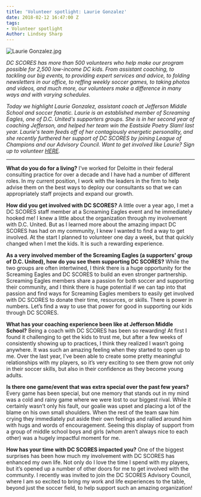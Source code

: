 ```yaml
---
title: 'Volunteer spotlight: Laurie Gonzalez'
date: 2018-02-12 16:47:00 Z
tags:
- Volunteer spotlight
Author: Lindsey Sharp
---
```


![Laurie Gonzalez.jpg](/uploads/Laurie%20Gonzalez.jpg)

*DC SCORES has more than 500 volunteers who help make our program possible for 2,500 low-income DC kids. From assistant coaching, to tackling our big events, to providing expert services and advice, to folding newsletters in our office, to reffing weekly soccer games, to taking photos and videos, and much more, our volunteers make a difference in many ways and with varying schedules.*

*Today we highlight Laurie Gonzalez, assistant coach at Jefferson Middle School and soccer fanatic. Laurie is an established member of Screaming Eagles, one of D.C. United's supporters groups. She is in her second year of coaching Jefferson, and helped her team win the Eastside Poetry Slam! last year. Laurie's team feeds off of her contagiously energetic personality, and she recently furthered her support of DC SCORES by joining League of Champions and our Advisory Council. Want to get involved like Laurie? Sign up to volunteer [HERE](https://www.dcscores.org/volunteer/).*

--------------------

**What do you do for a living?**
I’ve worked for Deloitte in their federal consulting practice for over a decade and I have had a number of different roles. In my current position, I work with the leaders in the firm to help advise them on the best ways to deploy our consultants so that we can appropriately staff projects and expand our growth.

**How did you get involved with DC SCORES?**
A little over a year ago, I met a DC SCORES staff member at a Screaming Eagles event and he immediately hooked me! I knew a little about the organization through my involvement with D.C. United. But as I learned more about the amazing impact DC SCORES has had on my community, I knew I wanted to find a way to get involved. At the start I planned to volunteer one day a week, but that quickly changed when I met the kids. It is such a rewarding experience.

**As a very involved member of the Screaming Eagles (a supporters' group of D.C. United), how do you see them supporting DC SCORES?**
While the two groups are often intertwined, I think there is a huge opportunity for the Screaming Eagles and DC SCORES to build an even stronger partnership. Screaming Eagles members share a passion for both soccer and supporting their community, and I think there is huge potential if we can tap into that passion and find ways for Screaming Eagles members to easily get involved with DC SCORES to donate their time, resources, or skills. There is power in numbers. Let’s find a way to use that power for good in supporting our kids through DC SCORES.

**What has your coaching experience been like at Jefferson Middle School?**
Being a coach with DC SCORES has been so rewarding! At first I found it challenging to get the kids to trust me, but after a few weeks of consistently showing up to practices, I think they realized I wasn’t going anywhere. It was such an amazing feeling when they started to open up to me. Over the last year, I’ve been able to create some pretty meaningful relationships with my players, so it’s very exciting to see them grow not only in their soccer skills, but also in their confidence as they become young adults.

**Is there one game/event that was extra special over the past few years?**
Every game has been special, but one memory that stands out in my mind was a cold and rainy game where we were lost to our biggest rival. While it certainly wasn’t only his fault, our goalie was upset and placing a lot of the blame on his own small shoulders. When the rest of the team saw him crying they immediately put aside their own feelings and rallied around him with hugs and words of encouragement. Seeing this display of support from a group of middle school boys and girls (whom aren’t always nice to each other) was a hugely impactful moment for me.

**How has your time with DC SCORES impacted you?**
One of the biggest surprises has been how much my involvement with DC SCORES has enhanced my own life. Not only do I love the time I spend with my players, but it’s opened up a number of other doors for me to get involved with the community. I recently was invited to join the DC SCORES Advisory Council, where I am so excited to bring my work and life experiences to the table, beyond just the soccer field, to help support such an amazing organization!